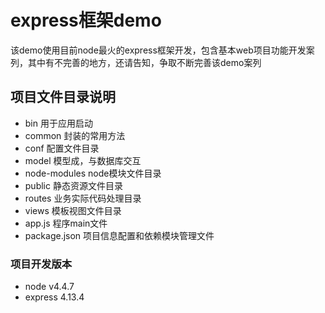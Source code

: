 # express框架demo
该demo使用目前node最火的express框架开发，包含基本web项目功能开发案列，其中有不完善的地方，还请告知，争取不断完善该demo案列

## 项目文件目录说明
- bin				用于应用启动
- common			封装的常用方法
- conf				配置文件目录
- model				模型成，与数据库交互
- node-modules		node模块文件目录
- public			静态资源文件目录
- routes			业务实际代码处理目录
- views				模板视图文件目录
- app.js			程序main文件
- package.json		项目信息配置和依赖模块管理文件


### 项目开发版本
- node     v4.4.7
- express  4.13.4